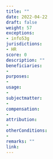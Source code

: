 ```yaml
---
title: ""
date: 2022-04-22
draft: false
weight: 57
exceptions:
- info53g
jurisdictions:
- HR
score: 0
description: "" 
beneficiaries:
- 
purposes: 
- 
usage:
- 
subjectmatter:
- 
compensation:
-
attribution: 
-
otherConditions: 
- 
remarks: ""
link: 
---
```

